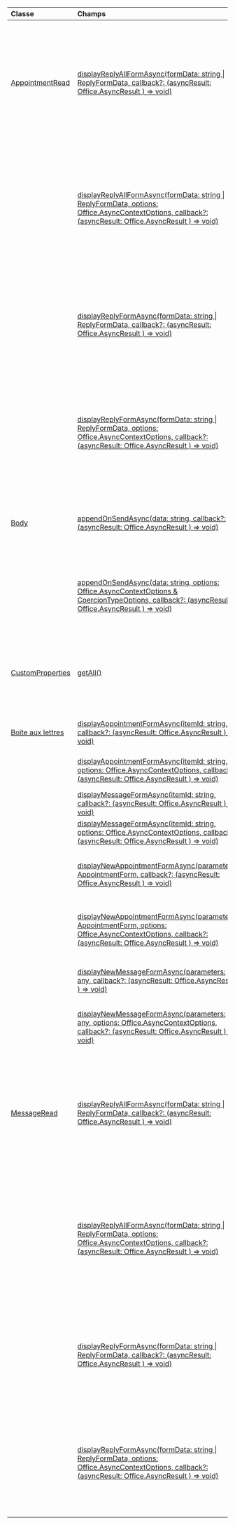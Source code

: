 | Classe | Champs | Description |
|:---|:---|:---|
|[AppointmentRead](/javascript/api/outlook/outlook.appointmentread)|[displayReplyAllFormAsync(formData: string \| ReplyFormData, callback?: (asyncResult: Office.AsyncResult <void> ) => void)](/javascript/api/outlook/outlook.appointmentread#displayreplyallformasync-formdata--callback--asyncresult-)|Affiche un formulaire de réponse qui inclut soit l’expéditeur et tous les destinataires du message sélectionné, soit l’organisateur et tous les participants de l’événement|
||[displayReplyAllFormAsync(formData: string \| ReplyFormData, options: Office.AsyncContextOptions, callback?: (asyncResult: Office.AsyncResult <void> ) => void)](/javascript/api/outlook/outlook.appointmentread#displayreplyallformasync-formdata--options--callback--asyncresult-)|Affiche un formulaire de réponse qui inclut soit l’expéditeur et tous les destinataires du message sélectionné, soit l’organisateur et tous les participants de l’événement|
||[displayReplyFormAsync(formData: string \| ReplyFormData, callback?: (asyncResult: Office.AsyncResult <void> ) => void)](/javascript/api/outlook/outlook.appointmentread#displayreplyformasync-formdata--callback--asyncresult-)|Affiche un formulaire de réponse qui comprend uniquement l’expéditeur du message sélectionné ou l’organisateur du rendez-vous sélectionné.|
||[displayReplyFormAsync(formData: string \| ReplyFormData, options: Office.AsyncContextOptions, callback?: (asyncResult: Office.AsyncResult <void> ) => void)](/javascript/api/outlook/outlook.appointmentread#displayreplyformasync-formdata--options--callback--asyncresult-)|Affiche un formulaire de réponse qui comprend uniquement l’expéditeur du message sélectionné ou l’organisateur du rendez-vous sélectionné.|
|[Body](/javascript/api/outlook/outlook.body)|[appendOnSendAsync(data: string, callback?: (asyncResult: Office.AsyncResult <void> ) => void)](/javascript/api/outlook/outlook.body#appendonsendasync-data--callback--asyncresult-)|S’arrête lors de l’envoi du contenu spécifié à la fin du corps de l’élément, après toute signature.|
||[appendOnSendAsync(data: string, options: Office.AsyncContextOptions & CoercionTypeOptions, callback?: (asyncResult: Office.AsyncResult <void> ) => void)](/javascript/api/outlook/outlook.body#appendonsendasync-data--options--callback--asyncresult-)|S’arrête lors de l’envoi du contenu spécifié à la fin du corps de l’élément, après toute signature.|
|[CustomProperties](/javascript/api/outlook/outlook.customproperties)|[getAll()](/javascript/api/outlook/outlook.customproperties#getall--)|Renvoie un objet avec toutes les propriétés personnalisées d’une collection de paires nom/valeur.|
|[Boîte aux lettres](/javascript/api/outlook/outlook.mailbox)|[displayAppointmentFormAsync(itemId: string, callback?: (asyncResult: Office.AsyncResult <void> ) => void)](/javascript/api/outlook/outlook.mailbox#displayappointmentformasync-itemid--callback--asyncresult-)|Affiche un rendez-vous de calendrier existant.|
||[displayAppointmentFormAsync(itemId: string, options: Office.AsyncContextOptions, callback?: (asyncResult: Office.AsyncResult <void> ) => void)](/javascript/api/outlook/outlook.mailbox#displayappointmentformasync-itemid--options--callback--asyncresult-)|Affiche un rendez-vous de calendrier existant.|
||[displayMessageFormAsync(itemId: string, callback?: (asyncResult: Office.AsyncResult <void> ) => void)](/javascript/api/outlook/outlook.mailbox#displaymessageformasync-itemid--callback--asyncresult-)|Affiche un message existant.|
||[displayMessageFormAsync(itemId: string, options: Office.AsyncContextOptions, callback?: (asyncResult: Office.AsyncResult <void> ) => void)](/javascript/api/outlook/outlook.mailbox#displaymessageformasync-itemid--options--callback--asyncresult-)|Affiche un message existant.|
||[displayNewAppointmentFormAsync(parameters: AppointmentForm, callback?: (asyncResult: Office.AsyncResult <void> ) => void)](/javascript/api/outlook/outlook.mailbox#displaynewappointmentformasync-parameters--callback--asyncresult-)|Affiche un formulaire permettant de créer un rendez-vous du calendrier.|
||[displayNewAppointmentFormAsync(parameters: AppointmentForm, options: Office.AsyncContextOptions, callback?: (asyncResult: Office.AsyncResult <void> ) => void)](/javascript/api/outlook/outlook.mailbox#displaynewappointmentformasync-parameters--options--callback--asyncresult-)|Affiche un formulaire permettant de créer un rendez-vous du calendrier.|
||[displayNewMessageFormAsync(parameters: any, callback?: (asyncResult: Office.AsyncResult <void> ) => void)](/javascript/api/outlook/outlook.mailbox#displaynewmessageformasync-parameters--callback--asyncresult-)|Affiche un formulaire pour la création d’un message.|
||[displayNewMessageFormAsync(parameters: any, options: Office.AsyncContextOptions, callback?: (asyncResult: Office.AsyncResult <void> ) => void)](/javascript/api/outlook/outlook.mailbox#displaynewmessageformasync-parameters--options--callback--asyncresult-)|Affiche un formulaire pour la création d’un message.|
|[MessageRead](/javascript/api/outlook/outlook.messageread)|[displayReplyAllFormAsync(formData: string \| ReplyFormData, callback?: (asyncResult: Office.AsyncResult <void> ) => void)](/javascript/api/outlook/outlook.messageread#displayreplyallformasync-formdata--callback--asyncresult-)|Affiche un formulaire de réponse qui inclut soit l’expéditeur et tous les destinataires du message sélectionné, soit l’organisateur et tous les participants de l’événement|
||[displayReplyAllFormAsync(formData: string \| ReplyFormData, options: Office.AsyncContextOptions, callback?: (asyncResult: Office.AsyncResult <void> ) => void)](/javascript/api/outlook/outlook.messageread#displayreplyallformasync-formdata--options--callback--asyncresult-)|Affiche un formulaire de réponse qui inclut soit l’expéditeur et tous les destinataires du message sélectionné, soit l’organisateur et tous les participants de l’événement|
||[displayReplyFormAsync(formData: string \| ReplyFormData, callback?: (asyncResult: Office.AsyncResult <void> ) => void)](/javascript/api/outlook/outlook.messageread#displayreplyformasync-formdata--callback--asyncresult-)|Affiche un formulaire de réponse qui comprend uniquement l’expéditeur du message sélectionné ou l’organisateur du rendez-vous sélectionné.|
||[displayReplyFormAsync(formData: string \| ReplyFormData, options: Office.AsyncContextOptions, callback?: (asyncResult: Office.AsyncResult <void> ) => void)](/javascript/api/outlook/outlook.messageread#displayreplyformasync-formdata--options--callback--asyncresult-)|Affiche un formulaire de réponse qui comprend uniquement l’expéditeur du message sélectionné ou l’organisateur du rendez-vous sélectionné.|
